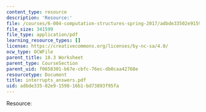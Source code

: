 ```yaml
---
content_type: resource
description: 'Resource:'
file: /courses/6-004-computation-structures-spring-2017/adbde33502e9159816b1bd73893f95fa_interrupts_answers.pdf
file_size: 341599
file_type: application/pdf
learning_resource_types: []
license: https://creativecommons.org/licenses/by-nc-sa/4.0/
ocw_type: OCWFile
parent_title: 18.3 Worksheet
parent_type: CourseSection
parent_uid: f0658301-b67e-cbfc-76ec-db0caa42768e
resourcetype: Document
title: interrupts_answers.pdf
uid: adbde335-02e9-1598-16b1-bd73893f95fa
---
```

Resource:
